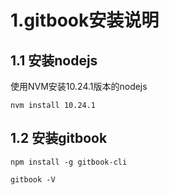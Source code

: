 # 1.gitbook安装说明
## 1.1 安装nodejs
使用NVM安装10.24.1版本的nodejs
```shell
nvm install 10.24.1
```

## 1.2 安装gitbook
```shell
npm install -g gitbook-cli
```
```shell
gitbook -V
```
